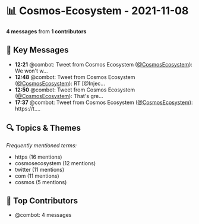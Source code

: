 # 📊 Cosmos-Ecosystem - 2021-11-08
**4 messages** from **1 contributors**

## 💬 Key Messages
- **12:21** @combot: Tweet from Cosmos Ecosystem ([@CosmosEcosystem](https://twitter.com/CosmosEcosystem)):
We won't w...
- **12:48** @combot: Tweet from Cosmos Ecosystem ([@CosmosEcosystem](https://twitter.com/CosmosEcosystem)):
RT [@Injec...
- **12:50** @combot: Tweet from Cosmos Ecosystem ([@CosmosEcosystem](https://twitter.com/CosmosEcosystem)):
That's gre...
- **17:37** @combot: Tweet from Cosmos Ecosystem ([@CosmosEcosystem](https://twitter.com/CosmosEcosystem)):
https://t....

## 🔍 Topics & Themes
*Frequently mentioned terms:*
- https (16 mentions)
- cosmosecosystem (12 mentions)
- twitter (11 mentions)
- com (11 mentions)
- cosmos (5 mentions)

## 👥 Top Contributors
- @combot: 4 messages